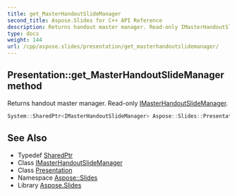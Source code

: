```yaml
---
title: get_MasterHandoutSlideManager
second_title: Aspose.Slides for C++ API Reference
description: Returns handout master manager. Read-only IMasterHandoutSlideManager.
type: docs
weight: 144
url: /cpp/aspose.slides/presentation/get_masterhandoutslidemanager/
---
```

## Presentation::get_MasterHandoutSlideManager method


Returns handout master manager. Read-only [IMasterHandoutSlideManager](../../imasterhandoutslidemanager/).

```cpp
System::SharedPtr<IMasterHandoutSlideManager> Aspose::Slides::Presentation::get_MasterHandoutSlideManager() override
```

## See Also

* Typedef [SharedPtr](../../../system/sharedptr/)
* Class [IMasterHandoutSlideManager](../../imasterhandoutslidemanager/)
* Class [Presentation](../)
* Namespace [Aspose::Slides](../../)
* Library [Aspose.Slides](../../../)
